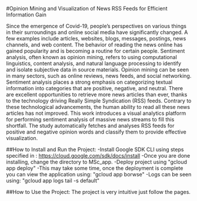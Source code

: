 
#Opinion Mining and Visualization of News RSS Feeds for Efficient Information Gain

Since the emergence of Covid-19, people’s perspectives on various things in their surroundings and online social media have significantly changed. A few examples include articles, websites, blogs, messages, postings, news channels, and web content. The behavior of reading the news online has gained popularity and is becoming a routine for certain people. Sentiment analysis, often known as opinion mining, refers to using computational linguistics, content analysis, and natural language processing to identify and isolate subjective data in source materials. Opinion mining can be seen in many sectors, such as online reviews, news feeds, and social networking. Sentiment analysis places a strong emphasis on categorizing textual information into categories that are positive, negative, and neutral. There are excellent opportunities to retrieve more news articles than ever, thanks to the technology driving Really Simple Syndication (RSS) feeds. Contrary to these technological advancements, the human ability to read all these news articles has not improved. This work introduces a visual analytics platform for performing sentiment analysis of massive news streams to fill this shortfall. The study automatically fetches and analyses RSS feeds for positive and negative opinion words and classify them to provide effective visualization.

##How to Install and Run the Project:
-Install Google SDK CLI using steps specified in : https://cloud.google.com/sdk/docs/install 
-Once you are done installing, change the directory to MSc_app.
-Deploy project using "gcloud app deploy"
-This may take some time, once the deployment is complete you can view the application using: "gcloud app borwse"
-Logs can be seen using: "gcloud app logs tail -s default" 


##How to Use the Project:
The project is very intuitive just follow the pages.
